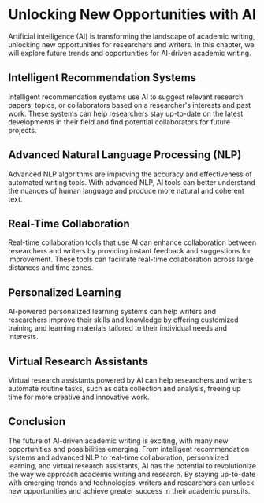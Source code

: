 # Unlocking New Opportunities with AI

Artificial intelligence (AI) is transforming the landscape of academic writing, unlocking new opportunities for researchers and writers. In this chapter, we will explore future trends and opportunities for AI-driven academic writing.

Intelligent Recommendation Systems
----------------------------------

Intelligent recommendation systems use AI to suggest relevant research papers, topics, or collaborators based on a researcher's interests and past work. These systems can help researchers stay up-to-date on the latest developments in their field and find potential collaborators for future projects.

Advanced Natural Language Processing (NLP)
------------------------------------------

Advanced NLP algorithms are improving the accuracy and effectiveness of automated writing tools. With advanced NLP, AI tools can better understand the nuances of human language and produce more natural and coherent text.

Real-Time Collaboration
-----------------------

Real-time collaboration tools that use AI can enhance collaboration between researchers and writers by providing instant feedback and suggestions for improvement. These tools can facilitate real-time collaboration across large distances and time zones.

Personalized Learning
---------------------

AI-powered personalized learning systems can help writers and researchers improve their skills and knowledge by offering customized training and learning materials tailored to their individual needs and interests.

Virtual Research Assistants
---------------------------

Virtual research assistants powered by AI can help researchers and writers automate routine tasks, such as data collection and analysis, freeing up time for more creative and innovative work.

Conclusion
----------

The future of AI-driven academic writing is exciting, with many new opportunities and possibilities emerging. From intelligent recommendation systems and advanced NLP to real-time collaboration, personalized learning, and virtual research assistants, AI has the potential to revolutionize the way we approach academic writing and research. By staying up-to-date with emerging trends and technologies, writers and researchers can unlock new opportunities and achieve greater success in their academic pursuits.
